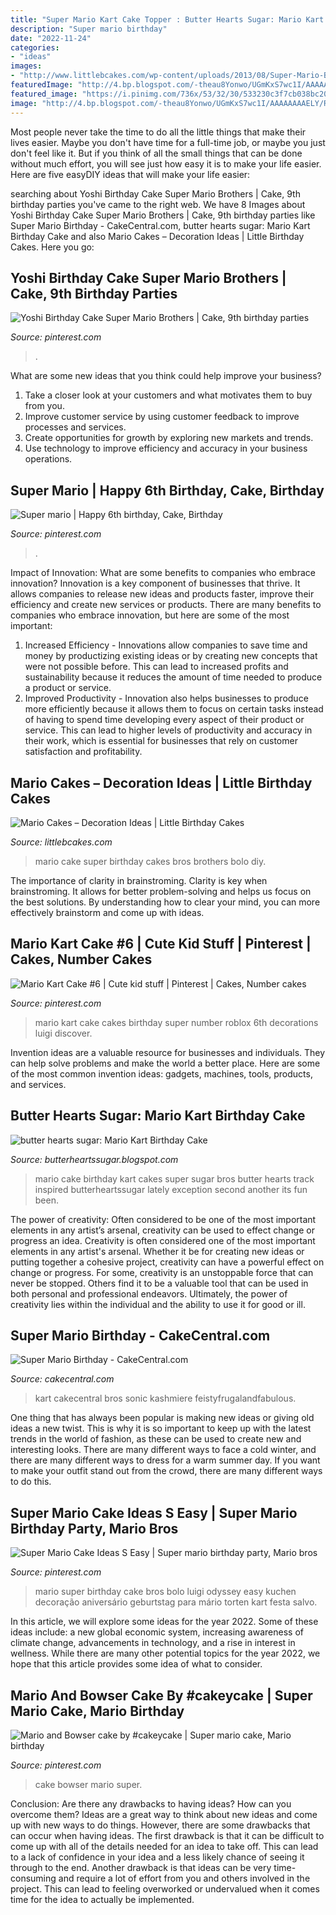 ```yaml
---
title: "Super Mario Kart Cake Topper : Butter Hearts Sugar: Mario Kart Birthday Cake"
description: "Super mario birthday"
date: "2022-11-24"
categories:
- "ideas"
images:
- "http://www.littlebcakes.com/wp-content/uploads/2013/08/Super-Mario-Birthday-Cake.jpg"
featuredImage: "http://4.bp.blogspot.com/-theau8Yonwo/UGmKxS7wc1I/AAAAAAAAELY/RiZC50K5iIE/s1600/mario-kart-track-birthday-cake..2.jpg"
featured_image: "https://i.pinimg.com/736x/53/32/30/533230c3f7cb038bc204eec10c833893--mario.jpg"
image: "http://4.bp.blogspot.com/-theau8Yonwo/UGmKxS7wc1I/AAAAAAAAELY/RiZC50K5iIE/s1600/mario-kart-track-birthday-cake..2.jpg"
---
```



Most people never take the time to do all the little things that make their lives easier. Maybe you don't have time for a full-time job, or maybe you just don't feel like it. But if you think of all the small things that can be done without much effort, you will see just how easy it is to make your life easier. Here are five easyDIY ideas that will make your life easier: 

	

		
searching about Yoshi Birthday Cake Super Mario Brothers | Cake, 9th birthday parties you've came to the right web. We have 8 Images about Yoshi Birthday Cake Super Mario Brothers | Cake, 9th birthday parties like Super Mario Birthday - CakeCentral.com, butter hearts sugar: Mario Kart Birthday Cake and also Mario Cakes – Decoration Ideas | Little Birthday Cakes. Here you go:
		
    
## Yoshi Birthday Cake Super Mario Brothers | Cake, 9th Birthday Parties

<img loading=lazy src="https://i.pinimg.com/originals/5e/96/cf/5e96cf9daed8770792afc96211a9f95b.jpg" onerror="this.onerror=null;this.src='https://tse3.mm.bing.net/th?id=OIP.tWD6TaisXs8_C_e3ghuWmQHaJ4&amp;pid=15.1';" alt="Yoshi Birthday Cake Super Mario Brothers | Cake, 9th birthday parties">

_Source: pinterest.com_

>. 

	

What are some new ideas that you think could help improve your business?
1. Take a closer look at your customers and what motivates them to buy from you.
2. Improve customer service by using customer feedback to improve processes and services.
3. Create opportunities for growth by exploring new markets and trends. 
4. Use technology to improve efficiency and accuracy in your business operations.

    
## Super Mario | Happy 6th Birthday, Cake, Birthday

<img loading=lazy src="https://i.pinimg.com/736x/ef/f0/8b/eff08b071f2089187ce3cfaaa02cb808--super-mario-cakes.jpg" onerror="this.onerror=null;this.src='https://tse1.mm.bing.net/th?id=OIP.pb15WIiuyNENqkis8WoxcQHaNK&amp;pid=15.1';" alt="Super mario | Happy 6th birthday, Cake, Birthday">

_Source: pinterest.com_

>. 

	

Impact of Innovation: What are some benefits to companies who embrace innovation?
Innovation is a key component of businesses that thrive. It allows companies to release new ideas and products faster, improve their efficiency and create new services or products. There are many benefits to companies who embrace innovation, but here are some of the most important: 
1. Increased Efficiency - Innovations allow companies to save time and money by productizing existing ideas or by creating new concepts that were not possible before. This can lead to increased profits and sustainability because it reduces the amount of time needed to produce a product or service. 
2. Improved Productivity - Innovation also helps businesses to produce more efficiently because it allows them to focus on certain tasks instead of having to spend time developing every aspect of their product or service. This can lead to higher levels of productivity and accuracy in their work, which is essential for businesses that rely on customer satisfaction and profitability.

    
## Mario Cakes – Decoration Ideas | Little Birthday Cakes

<img loading=lazy src="http://www.littlebcakes.com/wp-content/uploads/2013/08/Super-Mario-Birthday-Cake.jpg" onerror="this.onerror=null;this.src='https://tse1.mm.bing.net/th?id=OIP.mJJHo8aWA0PpuBmEDwCkGQHaLH&amp;pid=15.1';" alt="Mario Cakes – Decoration Ideas | Little Birthday Cakes">

_Source: littlebcakes.com_

>mario cake super birthday cakes bros brothers bolo diy. 

	

The importance of clarity in brainstroming.
Clarity is key when brainstroming. It allows for better problem-solving and helps us focus on the best solutions. By understanding how to clear your mind, you can more effectively brainstorm and come up with ideas.

    
## Mario Kart Cake #6 | Cute Kid Stuff | Pinterest | Cakes, Number Cakes

<img loading=lazy src="https://s-media-cache-ak0.pinimg.com/736x/62/81/9d/62819dbf7892aa6fd52ecb5f3240f13f.jpg" onerror="this.onerror=null;this.src='https://tse4.mm.bing.net/th?id=OIP.ckS5a_dAa1Ec-cN5V3vS7wHaJ3&amp;pid=15.1';" alt="Mario Kart Cake #6 | Cute kid stuff | Pinterest | Cakes, Number cakes">

_Source: pinterest.com_

>mario kart cake cakes birthday super number roblox 6th decorations luigi discover. 

	

Invention ideas are a valuable resource for businesses and individuals. They can help solve problems and make the world a better place. Here are some of the most common invention ideas: gadgets, machines, tools, products, and services.

    
## Butter Hearts Sugar: Mario Kart Birthday Cake

<img loading=lazy src="http://4.bp.blogspot.com/-theau8Yonwo/UGmKxS7wc1I/AAAAAAAAELY/RiZC50K5iIE/s1600/mario-kart-track-birthday-cake..2.jpg" onerror="this.onerror=null;this.src='https://tse2.mm.bing.net/th?id=OIP.z4QLpTGIlTobWhiWR3qQCQHaJ4&amp;pid=15.1';" alt="butter hearts sugar: Mario Kart Birthday Cake">

_Source: butterheartssugar.blogspot.com_

>mario cake birthday kart cakes super sugar bros butter hearts track inspired butterheartssugar lately exception second another its fun been. 

	

The power of creativity: Often considered to be one of the most important elements in any artist’s arsenal, creativity can be used to effect change or progress an idea.
Creativity is often considered one of the most important elements in any artist's arsenal. Whether it be for creating new ideas or putting together a cohesive project, creativity can have a powerful effect on change or progress. For some, creativity is an unstoppable force that can never be stopped. Others find it to be a valuable tool that can be used in both personal and professional endeavors. Ultimately, the power of creativity lies within the individual and the ability to use it for good or ill.

    
## Super Mario Birthday - CakeCentral.com

<img loading=lazy src="http://cdn001.cakecentral.com/gallery/2015/03/900_830196C6on_super-mario-birthday.jpg" onerror="this.onerror=null;this.src='https://tse3.mm.bing.net/th?id=OIP.2ugHCZ-CEDDKpCHbv4yzKwHaJ4&amp;pid=15.1';" alt="Super Mario Birthday - CakeCentral.com">

_Source: cakecentral.com_

>kart cakecentral bros sonic kashmiere feistyfrugalandfabulous. 

	

One thing that has always been popular is making new ideas or giving old ideas a new twist. This is why it is so important to keep up with the latest trends in the world of fashion, as these can be used to create new and interesting looks. There are many different ways to face a cold winter, and there are many different ways to dress for a warm summer day. If you want to make your outfit stand out from the crowd, there are many different ways to do this.

    
## Super Mario Cake Ideas S Easy | Super Mario Birthday Party, Mario Bros

<img loading=lazy src="https://i.pinimg.com/originals/e6/b6/cd/e6b6cdfb95b90f94e36ac01b3db564cc.jpg" onerror="this.onerror=null;this.src='https://tse2.mm.bing.net/th?id=OIP.87beIGJpb7JUoBZm2hXKswHaJQ&amp;pid=15.1';" alt="Super Mario Cake Ideas S Easy | Super mario birthday party, Mario bros">

_Source: pinterest.com_

>mario super birthday cake bros bolo luigi odyssey easy kuchen decoração aniversário geburtstag para mário torten kart festa salvo. 

	

In this article, we will explore some ideas for the year 2022. Some of these ideas include: a new global economic system, increasing awareness of climate change, advancements in technology, and a rise in interest in wellness. While there are many other potential topics for the year 2022, we hope that this article provides some idea of what to consider.

    
## Mario And Bowser Cake By #cakeycake | Super Mario Cake, Mario Birthday

<img loading=lazy src="https://i.pinimg.com/736x/53/32/30/533230c3f7cb038bc204eec10c833893--mario.jpg" onerror="this.onerror=null;this.src='https://tse3.mm.bing.net/th?id=OIP.8VyrhjXl84WHyCWyTpuG0gHaKg&amp;pid=15.1';" alt="Mario and Bowser cake by #cakeycake | Super mario cake, Mario birthday">

_Source: pinterest.com_

>cake bowser mario super. 

	

Conclusion: Are there any drawbacks to having ideas? How can you overcome them?
Ideas are a great way to think about new ideas and come up with new ways to do things. However, there are some drawbacks that can occur when having ideas. The first drawback is that it can be difficult to come up with all of the details needed for an idea to take off. This can lead to a lack of confidence in your idea and a less likely chance of seeing it through to the end. Another drawback is that ideas can be very time-consuming and require a lot of effort from you and others involved in the project. This can lead to feeling overworked or undervalued when it comes time for the idea to actually be implemented.

